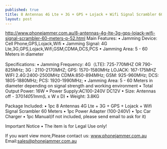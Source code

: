 ```yaml
---
published: true
title: 8 Antennas 4G Lte + 3G + GPS + Lojack + Wifi Signal Scrambler 60 Meters
layout: post
---
```

http://www.phonejammer.com.au/8-antennas-4g-lte-3g-gps-lojack-wifi-signal-scrambler-60-meters-p-52.html
Main Features:
•  Jamming Device: Cell Phone,GPS,Lojack,Wifi
•  Jamming Signal: 4G Lte,3G,GPS,Lojack,Wifi,GSM,CDMA,DCS,PCS
•  Jamming Area: 5 - 60 Meters in diameter

Specifications:
•  Jamming Frequency:
4G（LTE): 725-770MHZ OR 790-825MHz;
3G : 2110-2170MHZ;
GPS: 1570-1580MHz
LOJACK: 167-175MHZ
WIFI 2.4G:2400-2500MHz
CDMA:850-894MHz;
GSM: 925-960MHz;
DCS: 1805-1880MHz;
PCS: 1920-1990MHz;
•  Jamming Area: 5 - 60 Meters in diameter depending on signal strength and working environment
•  Total Output Power: 16W
•  Power Supply:AC100-240V DC12V
•  Size: Antennas off - 370*140*51mm(L x W x D)
•  Weight: 3.8KG

Package Included:
•  1pc 8 Antennas 4G Lte + 3G + GPS + Lojack + Wifi Signal Scrambler 60 Meters
•  1pc Power Adapter (100-240V)
•  1pc Car Charger
•  1pc Manual(if not included, please send email to ask for it)

Important Notice
•  The item is for Legal Use only!

If you want view more,Please contact us:
www.phonejammer.com.au
Email:sales@phonejammer.com.au
